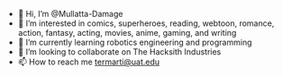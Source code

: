 - 👋 Hi, I’m @Mullatta-Damage
- 👀 I’m interested in comics, superheroes, reading, webtoon, romance, action, fantasy, acting, movies, anime, gaming, and writing
- 🌱 I’m currently learning robotics engineering and programming
- 💞️ I’m looking to collaborate on The Hacksith Industries 
- 📫 How to reach me termarti@uat.edu

<!---
Mullato-Damage/Mullato-Damage is a ✨ special ✨ repository because its `README.md` (this file) appears on your GitHub profile.
You can click the Preview link to take a look at your changes.
--->
